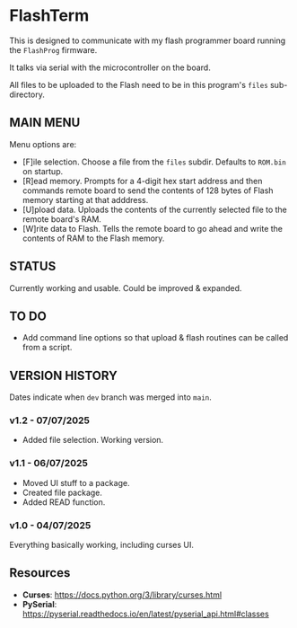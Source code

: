 # FlashTerm

This is designed to communicate with my flash programmer board running the `FlashProg` firmware.

It talks via serial with the microcontroller on the board.

All files to be uploaded to the Flash need to be in this program's `files` sub-directory.

## MAIN MENU

Menu options are:

- [F]ile selection. Choose a file from the `files` subdir. Defaults to `ROM.bin` on startup.
- [R]ead memory. Prompts for a 4-digit hex start address and then commands remote board to send the contents of 128 bytes of Flash memory starting at that adddress.
- [U]pload data. Uploads the contents of the currently selected file to the remote board's RAM.
- [W]rite data to Flash. Tells the remote board to go ahead and write the contents of RAM to the Flash memory.

## STATUS

Currently working and usable. Could be improved & expanded.

## TO DO

- Add command line options so that upload & flash routines can be called from a script.

## VERSION HISTORY

Dates indicate when `dev` branch was merged into `main`.

### v1.2 - 07/07/2025

- Added file selection. Working version.

### v1.1 - 06/07/2025

- Moved UI stuff to a package.
- Created file package.
- Added READ function.

### v1.0 - 04/07/2025

Everything basically working, including curses UI.

## Resources

- **Curses**: https://docs.python.org/3/library/curses.html
- **PySerial**: https://pyserial.readthedocs.io/en/latest/pyserial_api.html#classes
